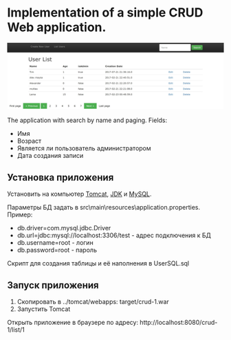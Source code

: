 # Implementation of a simple CRUD Web application.

<p align="center">
  <img src="appview.JPG" alt="view"/>
</p>

The application with search by name and paging.
Fields:
 * Имя
 * Возраст
 * Является ли пользователь администратором
 * Дата создания записи


## Установка приложения

Установить на компьютер [Tomcat](tomcat.apache.org), [JDK](http://www.oracle.com/technetwork/java/javase/downloads/jdk8-downloads-2133151.html) и [MySQL](https://dev.mysql.com/downloads/mysql/).

Параметры БД задать в src\main\resources\application.properties. Пример:
* db.driver=com.mysql.jdbc.Driver
* db.url=jdbc:mysql://localhost:3306/test - адрес подключения к БД
* db.username=root - логин
* db.password=root - пароль

Скрипт для создания таблицы и её наполнения в UserSQL.sql

## Запуск приложения

1) Скопировать в ../tomcat/webapps: target/crud-1.war
2) Запустить Tomcat

Открыть приложение в браузере по адресу: http://localhost:8080/crud-1/list/1
